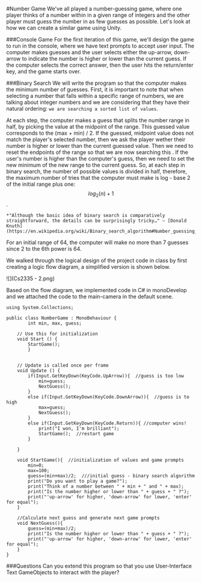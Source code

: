 #Number Game
We've all played a number-guessing game, where one player thinks of a number within in a given range of integers and the other player must guess the number in as few guesses as possible.  Let's look at how we can create a similar game using Unity.

###Console Game
For the first iteration of this game, we'll design the game to run in the console, where we have text prompts to accept user input. The computer makes guesses and the user selects either the up-arrow, down-arrow to indicate the number is higher or lower than the current guess.  If the computer selects the correct answer, then the user hits the return/enter key, and the game starts over.  

###Binary Search
We will write the program so that the computer makes the minimum number of guesses.  First, it is important to note that when selecting a number that falls within a specific range of numbers, we are talking about integer numbers and we are considering that they have their natural ordering: `we are searching a sorted list of values`. 

At each step, the computer makes a guess that splits the number range in half, by picking the value at the midpoint of the range. This guessed value corresponds to the  (max + min) / 2.  If the guessed, midpoint value does not match the player's selected number, then we ask the player wether their number is higher or lower than the current guessed value. Then we need to reset the endpoints of the range so that we are now searching this . If the user's number is higher than the computer's guess, then we need to set the new minimum of the new range to the current guess.  So, at each step in binary search, the number of possible values is divided in half, therefore, the maximum number of tries that the computer must make is   log - base 2 of the initial range plus one: $$log_2(n)+1$$.  

    *"Although the basic idea of binary search is comparatively straightforward, the details can be surprisingly tricky…" — [Donald Knuth](https://en.wikipedia.org/wiki/Binary_search_algorithm#Number_guessing_game)*


For an initial range of 64, the computer will make no more than 7 guesses since 2 to the 6th power is 64. 

We walked through the logical design of the project code in class by first creating a logic flow diagram, a simplified version is shown below.  

![](Cs2335 - 2.png)

Based on the flow diagram, we implemented code in C# in monoDevelop and we attached the code to the main-camera in the default scene.  

```
using System.Collections;

public class NumberGame : MonoBehaviour {
		int min, max, guess;
		
	// Use this for initialization
	void Start () {
		StartGame();
		}
	
	
	// Update is called once per frame
	void Update () {
		if(Input.GetKeyDown(KeyCode.UpArrow)){  //guess is too low
			min=guess;
			NextGuess();
		}
		else if(Input.GetKeyDown(KeyCode.DownArrow)){  //guess is to high
			max=guess;
			NextGuess();
		}
		else if(Input.GetKeyDown(KeyCode.Return)){ //computer wins!
			print("I won, I'm brilliant");
			StartGame();  //restart game
		}
			 
	}
	
	void StartGame(){  //initialization of values and game prompts
		min=0;
		max=100;
		guess=(min+max)/2;  ///initial guess - binary search algorithm
		print("Do you want to play a game?");
		print("Think of a number between " + min + " and " + max);
		print("Is the number higher or lower than " + guess + " ?");
		print("'up-arrow' for higher, 'down-arrow' for lower, 'enter' for equal");
	}
	
	//Calculate next guess and generate next game prompts
	void NextGuess(){
		guess=(min+max)/2;
		print("Is the number higher or lower than " + guess + " ?");
		print("'up-arrow' for higher, 'down-arrow' for lower, 'enter' for equal");
	}
}
```

###Questions
Can you extend this program so that you use User-Interface Text GameObjects to interact with the player?



